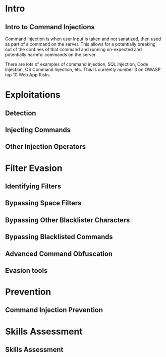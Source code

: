 # Intro

## Intro to Command Injections

Command injection is when user input is taken and not sanatized, then used as part of a command on the server. This allows for a potentially breaking out of the confines of that command and running un-expected and potentially harmful commands on the server.

There are lots of examples of command injection, SQL Injection, Code Injection, OS Command Injection, etc. This is currently number 3 on OWASP top 10 Web App Risks.

# Exploitations

## Detection



## Injecting Commands

## Other Injection Operators

# Filter Evasion

## Identifying Filters

## Bypassing Space Filters

## Bypassing Other Blacklister Characters

## Bypassing Blacklisted Commands

## Advanced Command Obfuscation

## Evasion tools

# Prevention

## Command Injection Prevention

# Skills Assessment

## Skills Assessment
